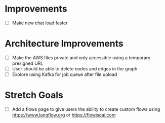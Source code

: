 # Improvements

- [ ] Make new chat load faster

# Architecture Improvements

- [ ] Make the AWS files private and only accessible using a temporary presigned URL
- [ ] User should be able to delete nodes and edges in the graph
- [ ] Explore using Kafka for job queue after file upload

# Stretch Goals

- [ ] Add a flows page to give users the ability to create custom flows using https://www.langflow.org or https://flowiseai.com
